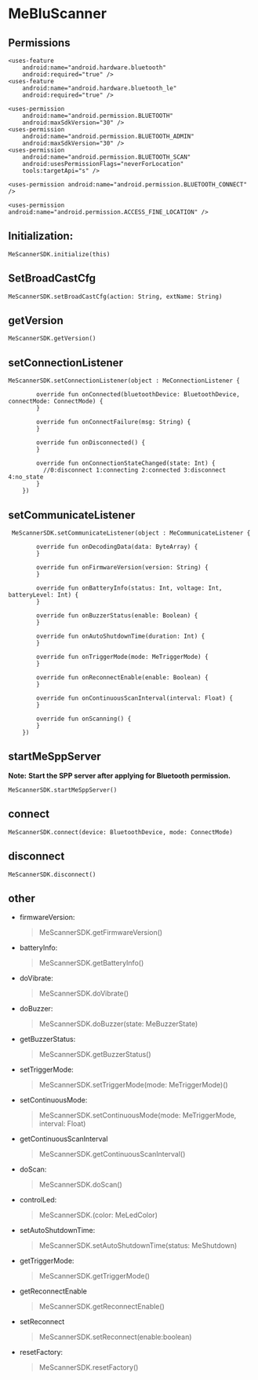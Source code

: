 # MeBluScanner

## Permissions

    <uses-feature
        android:name="android.hardware.bluetooth"
        android:required="true" />
    <uses-feature
        android:name="android.hardware.bluetooth_le"
        android:required="true" />

    <uses-permission
        android:name="android.permission.BLUETOOTH"
        android:maxSdkVersion="30" />
    <uses-permission
        android:name="android.permission.BLUETOOTH_ADMIN"
        android:maxSdkVersion="30" />
    <uses-permission
        android:name="android.permission.BLUETOOTH_SCAN"
        android:usesPermissionFlags="neverForLocation"
        tools:targetApi="s" />

    <uses-permission android:name="android.permission.BLUETOOTH_CONNECT" />

    <uses-permission android:name="android.permission.ACCESS_FINE_LOCATION" />

## Initialization:

    MeScannerSDK.initialize(this)

## SetBroadCastCfg

    MeScannerSDK.setBroadCastCfg(action: String, extName: String)

## getVersion

    MeScannerSDK.getVersion()

## setConnectionListener

    MeScannerSDK.setConnectionListener(object : MeConnectionListener {

            override fun onConnected(bluetoothDevice: BluetoothDevice, connectMode: ConnectMode) {
            }

            override fun onConnectFailure(msg: String) {
            }

            override fun onDisconnected() {
            }

            override fun onConnectionStateChanged(state: Int) {
              //0:disconnect 1:connecting 2:connected 3:disconnect 4:no_state               
            }
        })

## setCommunicateListener

     MeScannerSDK.setCommunicateListener(object : MeCommunicateListener {

            override fun onDecodingData(data: ByteArray) {
            }

            override fun onFirmwareVersion(version: String) {
            }

            override fun onBatteryInfo(status: Int, voltage: Int, batteryLevel: Int) {
            }

            override fun onBuzzerStatus(enable: Boolean) {
            }

            override fun onAutoShutdownTime(duration: Int) {
            }

            override fun onTriggerMode(mode: MeTriggerMode) {
            }

            override fun onReconnectEnable(enable: Boolean) {
            }

            override fun onContinuousScanInterval(interval: Float) {
            }

            override fun onScanning() {
            }
        })

## startMeSppServer

__Note:__
__Start the SPP server after applying for Bluetooth permission.__

    MeScannerSDK.startMeSppServer()

## connect

    MeScannerSDK.connect(device: BluetoothDevice, mode: ConnectMode)

## disconnect

    MeScannerSDK.disconnect()

## other

* firmwareVersion:
  > MeScannerSDK.getFirmwareVersion()
* batteryInfo:
  > MeScannerSDK.getBatteryInfo()
* doVibrate:
  > MeScannerSDK.doVibrate()
* doBuzzer:
  > MeScannerSDK.doBuzzer(state: MeBuzzerState)
* getBuzzerStatus:
  > MeScannerSDK.getBuzzerStatus()
* setTriggerMode:
  > MeScannerSDK.setTriggerMode(mode: MeTriggerMode)()
* setContinuousMode:
  > MeScannerSDK.setContinuousMode(mode: MeTriggerMode, interval: Float)
* getContinuousScanInterval
  > MeScannerSDK.getContinuousScanInterval()
* doScan:
  > MeScannerSDK.doScan()
* controlLed:
  > MeScannerSDK.(color: MeLedColor)
* setAutoShutdownTime:
  > MeScannerSDK.setAutoShutdownTime(status: MeShutdown)
* getTriggerMode:
  > MeScannerSDK.getTriggerMode()
* getReconnectEnable
  > MeScannerSDK.getReconnectEnable()
* setReconnect
  > MeScannerSDK.setReconnect(enable:boolean)
* resetFactory:
  > MeScannerSDK.resetFactory()
